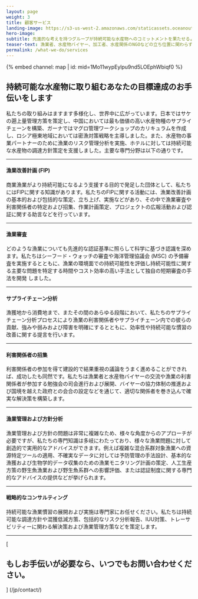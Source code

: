 ```yaml
---
layout: page 
weight: 3
title: 顧客サービス
landing-image: https://s3-us-west-2.amazonaws.com/staticassets.oceanoutcomes.org/rollover+images/services-hover.jpg
hero-image:
subtitle: 先進的な考えを持つグループが持続可能な水産物へのコミットメントを果たせるよう支援をしています。
teaser-text: 漁業者、水産物バイヤー、加工者、水産関係のNGOなどの立ち位置に関わらず、持続可能性に取り組まなければならない状況は環境の面でもビジネスの面でもこれまでにないほど強くなっています。私たちにぜひそのお手伝いをさせてください。
permalink: /what-we-do/services
---
```


<div class="map-section">
  <div class="grid-container">
    {% embed channel: map | id: mid=1Mo11wypEylpu9nd5LOEphWbiqf0 %}
  </div>
</div>

<h2>持続可能な水産物に取り組むあなたの目標達成のお手伝いをします</h2>

私たちの取り組みはますます多様化し、世界中に広がっています。日本ではサケの遡上量管理方策を策定し、中国においては最も価値の高い水産物種のサプライチェーンを構築、ガーナではマグロ管理ワークショップのカリキュラムを作成し、ロシア極東地域においては密漁対策戦略を主導しました。また、水産物の事業パートナーのために漁業のリスク管理分析を実施、ホテルに対しては持続可能な水産物の調達方針策定を支援しました。主要な専門分野は以下の通りです。

----

<h4>漁業改善計画 (FIP)</h4>
 
商業漁業がより持続可能になるよう支援する目的で発足した団体として、私たちにはFIPに関する知識があります。私たちのFIPに関する活動には、漁業改善計画の基本的および包括的な策定、立ち上げ、実施などがあり、その中で漁業審査や利害関係者の特定および招集、作業計画策定、プロジェクトの広報活動および認証に関する助言などを行っています。

----

<h4>漁業審査</h4>
 
どのような漁業についても先進的な認証基準に照らして科学に基づき認識を深めます。私たちはシーフード・ウォッチの審査や海洋管理協議会 (MSC) の予備審査を実施するとともに、漁業の環境面での持続可能性を評価し持続可能性に関する主要な問題を特定する時間やコスト効率の高い手法として独自の短期審査の手法を開発 しました。

----

<h4>サプライチェーン分析</h4>
 
漁獲地から消費地まで、またその間のあらゆる段階において、私たちのサプライチェーン分析プロセスにより漁業の利害関係者やサプライチェーン内での彼らの貢献、強みや弱みおよび障害を明確にするとともに、効率性や持続可能な慣習の改善に関する提言を行います。

----

<h4>利害関係者の招集</h4>
 
利害関係者の参加を得て建設的で結果重視の議論をうまく進めることができれば、成功したも同然です。私たちは漁業者と水産物バイヤーの交流や漁業の利害関係者が参加する勉強会の司会進行および展開、バイヤーの協力体制の推進および国境を越えた政府との会合の設定などを通じて、適切な関係者を巻き込んで確実な解決策を構築します。

----

<h4>漁業管理および方針分析</h4>

漁業管理および方針の問題は非常に複雑なため、様々な角度からのアプローチが必要ですが、私たちの専門知識は多岐にわたっており、様々な漁業問題に対して創造的で実用的なアドバイスができます。例えば複雑な混合系群対象漁業への資源特定ツールの適用、不確実なデータに対しては予防管理の手法設計、基本的な漁獲および生物学的データ収集のための漁業モニタリング計画の策定、人工生産方策の野生魚漁業および野生魚系群への影響評価、または認証制度に関する専門的なアドバイスの提供などが挙げられます。 

----

<h4>戦略的なコンサルティング</h4>

持続可能な漁業慣習の展開および実施は専門家にお任せください。私たちは持続可能な調達方針や混獲低減方策、包括的なリスク分析報告、IUU対策、トレーサビリティーに関わる解決策および漁業管理方策などを策定します。

----

[<h2>もしお手伝いが必要なら、いつでもお問い合わせください。</h2>] (/jp/contact/)
